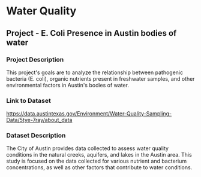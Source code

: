 # Water Quality

## Project - E. Coli Presence in Austin bodies of water

### Project Description
This project's goals are to analyze the relationship between pathogenic bacteria (E. coli), organic nutrients present in freshwater samples, and other environmental factors in Austin's bodies of water.

### Link to Dataset
https://data.austintexas.gov/Environment/Water-Quality-Sampling-Data/5tye-7ray/about_data

### Dataset Description
The City of Austin provides data collected to assess water quality conditions in the natural creeks, aquifers, and lakes in the Austin area. This study is focused on the data collected for various nutrient and bacterium concentrations, as well as other factors that contribute to water conditions.

